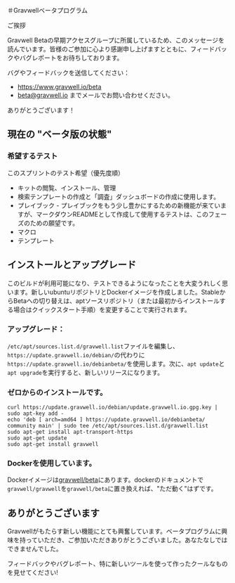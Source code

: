 ＃Gravwellベータプログラム

ご挨拶

Gravwell Betaの早期アクセスグループに所属しているため、このメッセージを読んでいます。皆様のご参加に心より感謝申し上げますとともに、フィードバックやバグレポートをお待ちしております。

バグやフィードバックを送信してください：

* https://www.gravwell.io/beta
* beta@gravwell.io までメールでお問い合わせください。

ありがとうございます！

## 現在の "ベータ版の状態"

### 希望するテスト

このスプリントのテスト希望（優先度順）

* キットの閲覧、インストール、管理
* 検索テンプレートの作成と「調査」ダッシュボードの作成に使用します。
* プレイブック - プレイブックをもう少し豊かにするための新機能が来ていますが、マークダウンREADMEとして作成して使用するテストは、このフェーズのための願望です。
* マクロ
* テンプレート


## インストールとアップグレード

このビルドが利用可能になり、テストできるようになったことを大変うれしく思います。新しいubuntuリポジトリとDockerイメージを作成しました。StableからBetaへの切り替えは、aptソースリポジトリ（または最初からインストールする場合はクイックスタート手順）を変更することで実行されます。

### アップグレード：
`/etc/apt/sources.list.d/gravwell.list`ファイルを編集し、`https://update.gravwell.io/debian/`の代わりに`https://update.gravwell.io/debianbeta/`を使用します。次に、`apt update`と`apt upgrade`を実行すると、新しいリリースになります。

### ゼロからのインストールです。

```
curl https://update.gravwell.io/debian/update.gravwell.io.gpg.key | sudo apt-key add -
echo 'deb [ arch=amd64 ] https://update.gravwell.io/debianbeta/ community main' | sudo tee /etc/apt/sources.list.d/gravwell.list
sudo apt-get install apt-transport-https
sudo apt-get update
sudo apt-get install gravwell
```

### Dockerを使用しています。

Dockerイメージは[gravwell/beta](https://hub.docker.com/r/gravwell/beta)にあります。dockerのドキュメントで`gravwell/gravwell`を`gravwell/beta`に置き換えれば、"ただ動く"はずです。




## ありがとうございます

Gravwellがもたらす新しい機能にとても興奮しています。ベータプログラムに興味を持っていただき、ご参加いただきありがとうございました。あなたなしではできませんでした。

フィードバックやバグレポート、特に新しいツールを使って作ったクールなものを見せてください!
